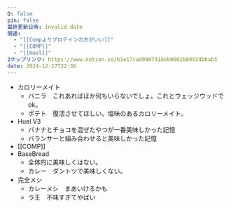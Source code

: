 ```yaml
---
Q: false
pin: false
最終更新日時: Invalid date
関連:
  - "[[Compよりプロテインの方がいい]]"
  - "[[COMP]]"
  - "[[Huel]]"
2ホップリンク: https://www.notion.so/b1e17cad990741beb0001b89534bbab3
date: 2024-12-27T22:36
---
```

  

  

  

- カロリーメイト
    - バニラ　これあればほか何もいらないでしょ。これとウェッジウッドでok。
    - ポテト　復活させてほしい。塩味のあるカロリーメイト。
- Huel V3
    - バナナとチョコを混ぜたやつが一番美味しかった記憶
    - バランサーと組み合わせると美味しかった記憶
- [[COMP]]
- BaseBread
    - 全体的に美味しくはない。
    - カレー　ダントツで美味しくない。
- 完全メシ
    - カレーメシ　まあいけるかも
    - ラ王　不味すぎてやばい